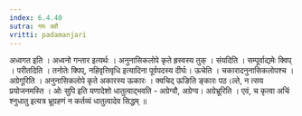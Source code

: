 ```yaml
---
index: 6.4.40
sutra: गमः क्वौ
vritti: padamanjari
---
```


  अध्वगत इति । अध्वनो गन्तार इत्यर्थः । अनुनासिकलोपे कृते ह्रस्वस्य तुक् ।  संयदिति । सम्पूर्वाद्यमेः क्विप् । परीतदिति । तनोतेः क्पिप्, नहिवृत्तिवृधि इत्यादिना पूर्वपदस्य दीर्घः।  ऊचेति । चकारादनुनासिकलोपश्च । अग्रेगूरिति । अनुनासिकलोपे कृते अकारस्य ऊकारः । क्वचिद् ऊङिति ङ्कारः पठ।ल्ते, न त्सय प्रयोजनमस्ति । ओः सुपि इति यणादेशो धातुत्वाद्भवति - अग्रेग्वौ, अग्रेग्व। अग्रेभ्रूरिति । एवं, च कृत्वा अचिं श्नुधातु इत्यत्र भ्रूग्रहणं न कर्तव्यं धातुत्वादेव सिद्धम् ॥
